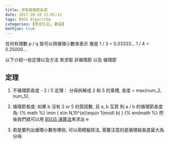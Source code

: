 ```yaml
---
title: 求取循環節長度
date: 2017-10-28 11:01:11
tags: BSGS Algorithm
categories: [學習札記, 數論]
mathjax: true
---
```


任何有理數 p / q 皆可以用循環小數來表示
像是 
1 / 3 = 0.33333...
1 / 4 = 0.25000...

以下介紹一些定理以及方法
來求取 非循環節 以及 循環節

## 定理

1. 不循環節長度 - 2 / 5 定理：
分母拆解成 2 和 5 的乘積, 長度 = max(num_2, num_5);

2. 循環節長度: 如果 b 沒有 2 or 5 的質因數, 且 a, b 互質
則 a / b 的循環節長度為: {% math %} \min \{ e\in N,10^{e}\equiv 1(mod\ b) \} {% endmath %}
然後我們就可以用 [BSGS 演算法](http://abcd40404.github.io/2017/10/28/BSGS-Algorithm/)來求出 e

3. 若是要列出循環小數有哪些, 可以用模擬除法, 需要注意的是循環結長度最大為分母


